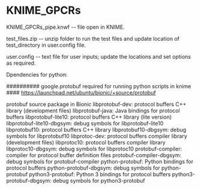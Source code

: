 # KNIME_GPCRs
KNIME_GPCRs_pipe.knwf  -- file open in KNIME.

test_files.zip 	       -- unzip folder to run the test files and update location of test_directory in user.config file.

user.config            -- text file for user inputs; update the locations and set options as required. 

Dpendencies for python:


########## google.protobuf required for running python scripts in knime ####
https://launchpad.net/ubuntu/bionic/+source/protobuf

protobuf source package in Bionic
libprotobuf-dev: protocol buffers C++ library (development files)
libprotobuf-java: Java bindings for protocol buffers
libprotobuf-lite10: protocol buffers C++ library (lite version)
libprotobuf-lite10-dbgsym: debug symbols for libprotobuf-lite10
libprotobuf10: protocol buffers C++ library
libprotobuf10-dbgsym: debug symbols for libprotobuf10
libprotoc-dev: protocol buffers compiler library (development files)
libprotoc10: protocol buffers compiler library
libprotoc10-dbgsym: debug symbols for libprotoc10
protobuf-compiler: compiler for protocol buffer definition files
protobuf-compiler-dbgsym: debug symbols for protobuf-compiler
python-protobuf: Python bindings for protocol buffers
python-protobuf-dbgsym: debug symbols for python-protobuf
python3-protobuf: Python 3 bindings for protocol buffers
python3-protobuf-dbgsym: debug symbols for python3-protobuf
